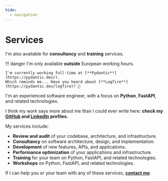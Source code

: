 ```yaml
---
hide:
  - navigation
---
```

# Services

I'm also available for **consultancy** and **training** services.

!!! danger
    I'm only available **outside** European working hours.

    I'm currently working full-time at [**Pydantic**](https://pydantic.dev/).
    Which reminds me... Have you heard about [**Logfire**](https://pydantic.dev/logfire)? 🚀

I'm an experienced software engineer, with a focus on **Python**, **FastAPI**, and related technologies.

I think my work says more about me than I could ever write here: **check my [GitHub] and [LinkedIn] profiles.**

My services include:

- **Review and audit** of your codebase, architecture, and infrastructure.
- **Consultancy** on software architecture, design, and implementation.
- **Development** of new features, APIs, and applications.
- **Performance optimization** of your applications and infrastructure.
- **Training** for your team on Python, FastAPI, and related technologies.
- **Workshops** on Python, FastAPI, and related technologies.

If I can help you or your team with any of these services, **[contact me](mailto:marcelotryle@gmail.com)**.

[GitHub]: https://github.com/Kludex
[LinkedIn]: https://www.linkedin.com/in/marcelotryle/
